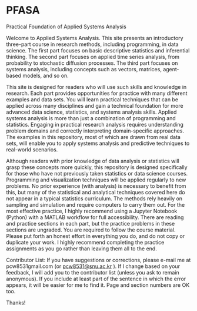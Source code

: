 # PFASA
Practical Foundation of Applied Systems Analysis

Welcome to Applied Systems Analysis. This site presents an introductory three-part course in research methods, including programming, in data science. The first part focuses on basic descriptive statistics and inferential thinking. The second part focuses on applied time series analysis, from probability to stochastic diffusion processes. The third part focuses on systems analysis, including concepts such as vectors, matrices, agent-based models, and so on.

This site is designed for readers who will use such skills and knowledge in research. Each part provides opportunities for practice with many different examples and data sets. You will learn practical techniques that can be applied across many disciplines and gain a technical foundation for more advanced data science, statistics, and systems analysis skills. Applied systems analysis is more than just a combination of programming and statistics. Engaging in practical research analysis requires understanding problem domains and correctly interpreting domain-specific approaches. The examples in this repository, most of which are drawn from real data sets, will enable you to apply systems analysis and predictive techniques to real-world scenarios.

Although readers with prior knowledge of data analysis or statistics will grasp these concepts more quickly, this repository is designed specifically for those who have not previously taken statistics or data science courses. Programming and visualization techniques will be applied regularly to new problems. No prior experience (with analysis) is necessary to benefit from this, but many of the statistical and analytical techniques covered here do not appear in a typical statistics curriculum. The methods rely heavily on sampling and simulation and require computers to carry them out. For the most effective practice, I highly recommend using a Jupyter Notebook (Python) with a MATLAB workflow for full accessibility. There are reading and practice sections in each part, but the practice problems in these sections are ungraded. You are required to follow the course material. Please put forth an honest effort in everything you do, and do not copy or duplicate your work. I highly recommend completing the practice assignments as you go rather than leaving them all to the end.

Contributor List: If you have suggestions or corrections, please e-mail me at pcw8531gmail.com (or pcw8531@snu.ac.kr ). If I change based on your feedback, I will add you to the contributor list (unless you ask to remain anonymous). If you include at least part of the sentence in which the error appears, it will be easier for me to find it. Page and section numbers are OK too. 

Thanks! 
